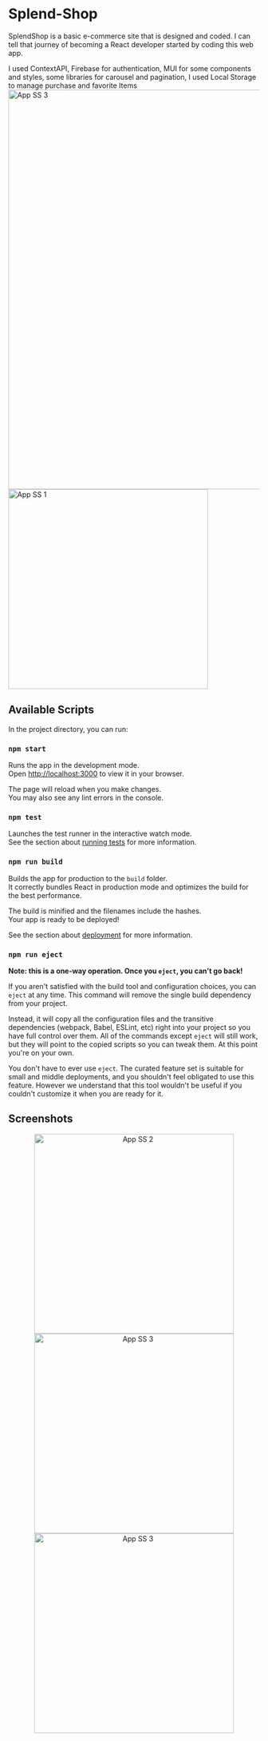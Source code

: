 # Splend-Shop

SplendShop is a basic e-commerce site that is designed and coded. I can tell that journey of becoming a React developer started by coding this web app.

I used ContextAPI, Firebase for authentication, MUI for some components and styles, some libraries for carousel and pagination, I used Local Storage to manage purchase and favorite Items
   <img width="800" src="https://www.resimupload.org/images/2023/02/19/aaaaaaaaaa.png" alt="App SS 3">
   <img width="400" src="https://media0.giphy.com/media/v1.Y2lkPTc5MGI3NjExMTkxODI2MWE5ZDkyODQ3YmM4Y2FkNjE3NzE0NTZhMGI1M2U0ZmM3NSZjdD1n/qVA1jOmq0mlrCtD8FG/giphy.gif" alt="App SS 1">
## Available Scripts

In the project directory, you can run:

### `npm start`

Runs the app in the development mode.\
Open [http://localhost:3000](http://localhost:3000) to view it in your browser.

The page will reload when you make changes.\
You may also see any lint errors in the console.

### `npm test`

Launches the test runner in the interactive watch mode.\
See the section about [running tests](https://facebook.github.io/create-react-app/docs/running-tests) for more information.

### `npm run build`

Builds the app for production to the `build` folder.\
It correctly bundles React in production mode and optimizes the build for the best performance.

The build is minified and the filenames include the hashes.\
Your app is ready to be deployed!

See the section about [deployment](https://facebook.github.io/create-react-app/docs/deployment) for more information.

### `npm run eject`

**Note: this is a one-way operation. Once you `eject`, you can't go back!**

If you aren't satisfied with the build tool and configuration choices, you can `eject` at any time. This command will remove the single build dependency from your project.

Instead, it will copy all the configuration files and the transitive dependencies (webpack, Babel, ESLint, etc) right into your project so you have full control over them. All of the commands except `eject` will still work, but they will point to the copied scripts so you can tweak them. At this point you're on your own.

You don't have to ever use `eject`. The curated feature set is suitable for small and middle deployments, and you shouldn't feel obligated to use this feature. However we understand that this tool wouldn't be useful if you couldn't customize it when you are ready for it.

## Screenshots
<p align="center">

  <img width="400" src="https://media1.giphy.com/media/v1.Y2lkPTc5MGI3NjExYjU2ZTI5MjMwYjEwODE2NzgyNDlkZDE2OWJjMDZkMjZiNWQ2NjJlMCZjdD1n/pFpwVdFJGnhSp0xCre/giphy.gif" alt="App SS 2">
  <img width="400" src="https://media2.giphy.com/media/v1.Y2lkPTc5MGI3NjExZDE4ZjU2MTJiYzY1ODIwNDYxYWY5ZjhhNThhYWVkNzM5NmU1ZGU1OSZjdD1n/FQJySKBKWUe2YVq8HO/giphy.gif" alt="App SS 3">
    <img width="400" src="https://media0.giphy.com/media/v1.Y2lkPTc5MGI3NjExNjNmYzdiNDNkOGU0NTMzZjdiN2U3NDMzMGJkNGYwYWUwMmE4OTk4YyZjdD1n/4CkE9s41OhJpVWiZaU/giphy.gif" alt="App SS 3">
</p>
